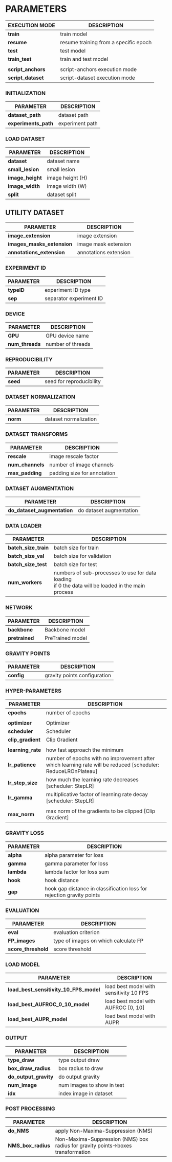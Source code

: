 # PARAMETERS

| **EXECUTION MODE** | **DESCRIPTION**                       |
|--------------------|---------------------------------------|
| **train**          | train model                           |
| **resume**         | resume training from a specific epoch |
| **test**           | test model                            |
| **train_test**     | train and test model                  |
|                    |                                       |
| **script_anchors** | script-anchors execution mode         |
| **script_dataset** | script-dataset execution mode         |

### INITIALIZATION
| **PARAMETER**        | **DESCRIPTION** |
|----------------------|-----------------|
| **dataset_path**     | dataset path    |
| **experiments_path** | experiment path |

### LOAD DATASET
| **PARAMETER**    | **DESCRIPTION**  |
|------------------|------------------|
| **dataset**      | dataset name     |
| **small_lesion** | small lesion     |
| **image_height** | image height (H) |
| **image_width**  | image width (W)  |
| **split**        | dataset split    |

## UTILITY DATASET
| **PARAMETER**              | **DESCRIPTION**       |
|----------------------------|-----------------------|
| **image_extension**        | image extension       |
| **images_masks_extension** | image mask extension  |
| **annotations_extension**  | annotations extension |

### EXPERIMENT ID
| **PARAMETER** | **DESCRIPTION**          |
|---------------|--------------------------|
| **typeID**    | experiment ID type       |
| **sep**       | separator experiment ID  |

### DEVICE
| **PARAMETER**   | **DESCRIPTION**   |
|-----------------|-------------------|
| **GPU**         | GPU device name   |
| **num_threads** | number of threads |

### REPRODUCIBILITY
| **PARAMETER** | **DESCRIPTION**          |
|---------------|--------------------------|
| **seed**      | seed for reproducibility |

### DATASET NORMALIZATION
| **PARAMETER** | **DESCRIPTION**       |
|---------------|-----------------------|
| **norm**      | dataset normalization |

### DATASET TRANSFORMS

| **PARAMETER**           | **DESCRIPTION**             |
|-------------------------|-----------------------------|
| **rescale**             | image rescale factor        |
| **num_channels**        | number of image channels    |
| **max_padding**         | padding size for annotation |

### DATASET AUGMENTATION
| **PARAMETER**               | **DESCRIPTION**         |
|-----------------------------|-------------------------|
| **do_dataset_augmentation** | do dataset augmentation |

### DATA LOADER
| **PARAMETER**        | **DESCRIPTION**                                                                                         |
|----------------------|---------------------------------------------------------------------------------------------------------|
| **batch_size_train** | batch size for train                                                                                    |
| **batch_size_val**   | batch size for validation                                                                               |
| **batch_size_test**  | batch size for test                                                                                     |
| **num_workers**      | numbers of sub-processes to use for data loading <br/> if 0 the data will be loaded in the main process |

### NETWORK
| **PARAMETER**  | **DESCRIPTION**  |
|----------------|------------------|
| **backbone**   | Backbone model   |
| **pretrained** | PreTrained model |

### GRAVITY POINTS
| **PARAMETER**  | **DESCRIPTION**              |
|----------------|------------------------------|
| **config**     | gravity points configuration |

### HYPER-PARAMETERS
| **PARAMETER**     | **DESCRIPTION**                                                                                               |
|-------------------|---------------------------------------------------------------------------------------------------------------|
| **epochs**        | number of epochs                                                                                              |
|                   |                                                                                                               |
| **optimizer**     | Optimizer                                                                                                     |
| **scheduler**     | Scheduler                                                                                                     |
| **clip_gradient** | Clip Gradient                                                                                                 |
|                   |                                                                                                               |
| **learning_rate** | how fast approach the minimum                                                                                 |
| **lr_patience**   | number of epochs with no improvement after which learning rate will be reduced [scheduler: ReduceLROnPlateau] |
| **lr_step_size**  | how much the learning rate decreases [scheduler: StepLR]                                                      |
| **lr_gamma**      | multiplicative factor of learning rate decay [scheduler: StepLR]                                              |
|                   |                                                                                                               |
| **max_norm**      | max norm of the gradients to be clipped [Clip Gradient]                                                       |

### GRAVITY LOSS
| **PARAMETER** | **DESCRIPTION**                                                       |
|---------------|-----------------------------------------------------------------------|
| **alpha**     | alpha parameter for loss                                              |
| **gamma**     | gamma parameter for loss                                              |
| **lambda**    | lambda factor for loss sum                                            |
| **hook**      | hook distance                                                         |
| **gap**       | hook gap distance in classification loss for rejection gravity points |

### EVALUATION
| **PARAMETER**       | **DESCRIPTION**                      |
|---------------------|--------------------------------------|
| **eval**            | evaluation criterion                 |
| **FP_images**       | type of images on which calculate FP |
| **score_threshold** | score threshold                      |

### LOAD MODEL
| **PARAMETER**                          | **DESCRIPTION**                         |
|----------------------------------------|-----------------------------------------|
| **load_best_sensitivity_10_FPS_model** | load best model with sensitivity 10 FPS |
| **load_best_AUFROC_0_10_model**        | load best model with AUFROC [0, 10]     |
| **load_best_AUPR_model**               | load best model with AUPR               |

### OUTPUT
| **PARAMETER**         | **DESCRIPTION**            |
|-----------------------|----------------------------|
| **type_draw**         | type output draw           |
| **box_draw_radius**   | box radius to draw         |
| **do_output_gravity** | do output gravity          |
| **num_image**         | num images to show in test |
| **idx**               | index image in dataset     |

### POST PROCESSING
| **PARAMETER**      | **DESCRIPTION**                                                                  |
|--------------------|----------------------------------------------------------------------------------|
| **do_NMS**         | apply Non-Maxima-Suppression (NMS)                                               |
| **NMS_box_radius** | Non-Maxima-Suppression (NMS) box radius for gravity points->boxes transformation |
